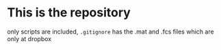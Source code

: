 # This is the repository
only scripts are included, `.gitignore` has the .mat and .fcs files which are only at dropbox
